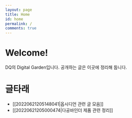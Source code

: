```yaml
---
layout: page
title: Home
id: home
permalink: /
comments: true
---
```


# Welcome!
DQ의 Digital Garden입니다. 공개하는 글은 이곳에 정리해 둡니다.

# 글타래
* [[20220621205148041|옵시디언 관련 글 모음]]
* [[20220621205000474|다공바인더 제품 관련 정리]]




<style>
  .wrapper {
    max-width: 46em;
  }
</style>
